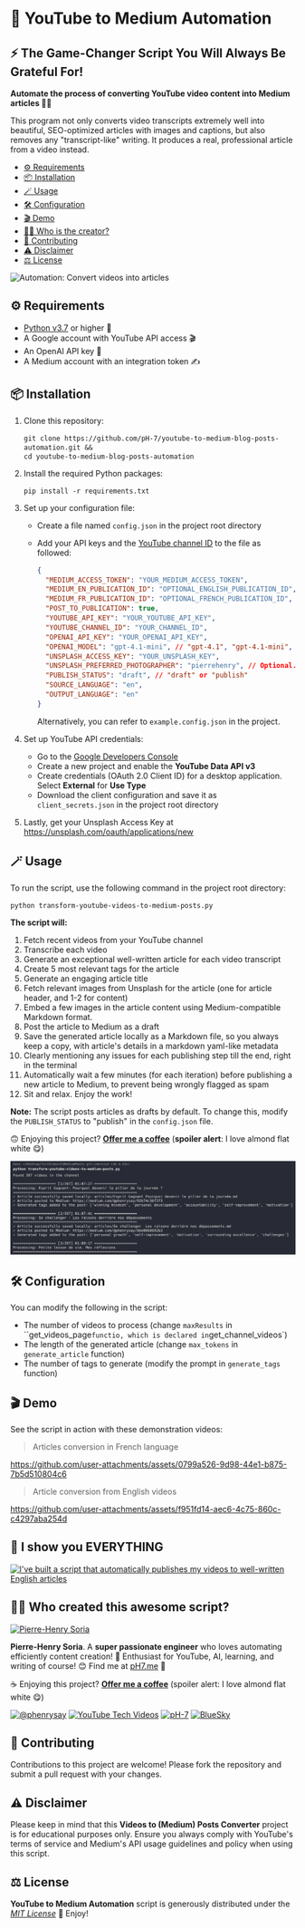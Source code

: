# 📝 YouTube to Medium Automation

## ⚡️ The Game-Changer Script You Will Always Be Grateful For!

**Automate the process of converting YouTube video content into Medium articles 🎥📝**

This program not only converts video transcripts extremely well into beautiful, SEO-optimized articles with images and captions, but also removes any "transcript-like" writing. It produces a real, professional article from a video instead.

- [⚙️ Requirements](#%EF%B8%8F-requirements)
- [📦 Installation](#-installation)
- [🪄 Usage](#-usage)
- [🛠️ Configuration](#%EF%B8%8F-configuration)
- [🎬 Demo](#-demo)
- [👨‍🍳 Who is the creator?](#-who-created-this)
- [🤝 Contributing](#-contributing)
- [⚠️ Disclaimer](#%EF%B8%8F-disclaimer)
- [⚖️ License](#%EF%B8%8F-license)

![Automation: Convert videos into articles](promo-assets/demo-turn-videos-to-medium-posts.gif)


## ⚙️ Requirements
 * [Python v3.7](https://www.python.org/downloads/) or higher 🐍
 * A Google account with YouTube API access 🎬
 * An OpenAI API key 🧠
 * A Medium account with an integration token ✍️


## 📦 Installation

1. Clone this repository:
   ```console
   git clone https://github.com/pH-7/youtube-to-medium-blog-posts-automation.git &&
   cd youtube-to-medium-blog-posts-automation
   ```

2. Install the required Python packages:
   ```console
   pip install -r requirements.txt
   ```

3. Set up your configuration file:
   - Create a file named `config.json` in the project root directory
   - Add your API keys and the [YouTube channel ID](https://www.youtube.com/account_advanced) to the file as followed:
     ```json
     {
       "MEDIUM_ACCESS_TOKEN": "YOUR_MEDIUM_ACCESS_TOKEN",
       "MEDIUM_EN_PUBLICATION_ID": "OPTIONAL_ENGLISH_PUBLICATION_ID",
       "MEDIUM_FR_PUBLICATION_ID": "OPTIONAL_FRENCH_PUBLICATION_ID",
       "POST_TO_PUBLICATION": true,
       "YOUTUBE_API_KEY": "YOUR_YOUTUBE_API_KEY",
       "YOUTUBE_CHANNEL_ID": "YOUR_CHANNEL_ID",
       "OPENAI_API_KEY": "YOUR_OPENAI_API_KEY",
       "OPENAI_MODEL": "gpt-4.1-mini", // "gpt-4.1", "gpt-4.1-mini", ...
       "UNSPLASH_ACCESS_KEY": "YOUR_UNSPLASH_KEY",
       "UNSPLASH_PREFERRED_PHOTOGRAPHER": "pierrehenry", // Optional. Mention a preferred Unsplash photographer (e.g. pierrehenry)
       "PUBLISH_STATUS": "draft", // "draft" or "publish"
       "SOURCE_LANGUAGE": "en",
       "OUTPUT_LANGUAGE": "en"
     }
     ```

     Alternatively, you can refer to `example.config.json` in the project.

4. Set up YouTube API credentials:
   - Go to the [Google Developers Console](https://console.developers.google.com/)
   - Create a new project and enable the **YouTube Data API v3**
   - Create credentials (OAuth 2.0 Client ID) for a desktop application. Select **External** for **Use Type**
   - Download the client configuration and save it as `client_secrets.json` in the project root directory

5. Lastly, get your Unsplash Access Key at https://unsplash.com/oauth/applications/new


## 🪄 Usage

To run the script, use the following command in the project root directory:

```console
python transform-youtube-videos-to-medium-posts.py
```

**The script will:**
1. Fetch recent videos from your YouTube channel
2. Transcribe each video
3. Generate an exceptional well-written article for each video transcript
4. Create 5 most relevant tags for the article
5. Generate an engaging article title
6. Fetch relevant images from Unsplash for the article (one for article header, and 1-2 for content)
7. Embed a few images in the article content using Medium-compatible Markdown format.
8. Post the article to Medium as a draft
9. Save the generated article locally as a Markdown file, so you always keep a copy, with article's details in a markdown yaml-like metadata
10. Clearly mentioning any issues for each publishing step till the end, right in the terminal
11. Automatically wait a few minutes (for each iteration) before publishing a new article to Medium, to prevent being wrongly flagged as spam
12. Sit and relax. Enjoy the work!

**Note:** The script posts articles as drafts by default. To change this, modify the `PUBLISH_STATUS` to "publish" in the `config.json` file.

🙃 Enjoying this project? **[Offer me a coffee](https://ko-fi.com/phenry)** (**spoiler alert**: I love almond flat white 😋)

![Script running, converting YouTube videos to Medium articles](promo-assets/example-script-converter-running.png "Example how the videos to blog posts convertor works")


## 🛠️ Configuration

You can modify the following in the script:
- The number of videos to process (change `maxResults` in ``get_videos_page` functio, which is declared in `get_channel_videos`)
- The length of the generated article (change `max_tokens` in `generate_article` function)
- The number of tags to generate (modify the prompt in `generate_tags` function)


## 🎬 Demo

See the script in action with these demonstration videos:

>  Articles conversion in French language

https://github.com/user-attachments/assets/0799a526-9d98-44e1-b875-7b5d510804c6

> Article conversion from English videos

https://github.com/user-attachments/assets/f951fd14-aec6-4c75-860c-c4297aba254d


## 🎥 I show you EVERYTHING

[![I've built a script that automatically publishes my videos to well-written English articles](https://i1.ytimg.com/vi/5JA2rq6TFwM/sddefault.jpg)](https://youtu.be/5JA2rq6TFwM)


## 👨‍🍳 Who created this awesome script?

[![Pierre-Henry Soria](https://s.gravatar.com/avatar/a210fe61253c43c869d71eaed0e90149?s=200)](https://PH7.me 'Pierre-Henry Soria personal website')

**Pierre-Henry Soria**. A **super passionate engineer** who loves automating efficiently content creation! 🚀 Enthusiast for YouTube, AI, learning, and writing of course! 😊 Find me at [pH7.me](https://ph7.me) 💫

☕️ Enjoying this project? **[Offer me a coffee](https://ko-fi.com/phenry)** (spoiler alert: I love almond flat white 😋)

[![@phenrysay][x-icon]](https://x.com/phenrysay) [![YouTube Tech Videos][youtube-icon]](https://youtu.be/5JA2rq6TFwM "My YouTube Tech Channel") [![pH-7][github-icon]](https://github.com/pH-7) [![BlueSky][bsky-icon]](https://bsky.app/profile/ph7s.bsky.social "Follow Me on BlueSky")


## 🤝 Contributing

Contributions to this project are welcome! Please fork the repository and submit a pull request with your changes.


## ⚠️ Disclaimer

Please keep in mind that this **Videos to (Medium) Posts Converter** project is for educational purposes only. Ensure you always comply with YouTube's terms of service and Medium's API usage guidelines and policy when using this script.


## ⚖️ License

**YouTube to Medium Automation** script is generously distributed under the *[MIT License](https://opensource.org/licenses/MIT)* 🎉 Enjoy!


<!-- GitHub's Markdown reference links -->
[x-icon]: https://img.shields.io/badge/x-000000?style=for-the-badge&logo=x
[bsky-icon]: https://img.shields.io/badge/BlueSky-00A8E8?style=for-the-badge&logo=bluesky&logoColor=white
[github-icon]: https://img.shields.io/badge/GitHub-100000?style=for-the-badge&logo=github&logoColor=white
[youtube-icon]: https://img.shields.io/badge/YouTube-FF0000?style=for-the-badge&logo=youtube&logoColor=white
